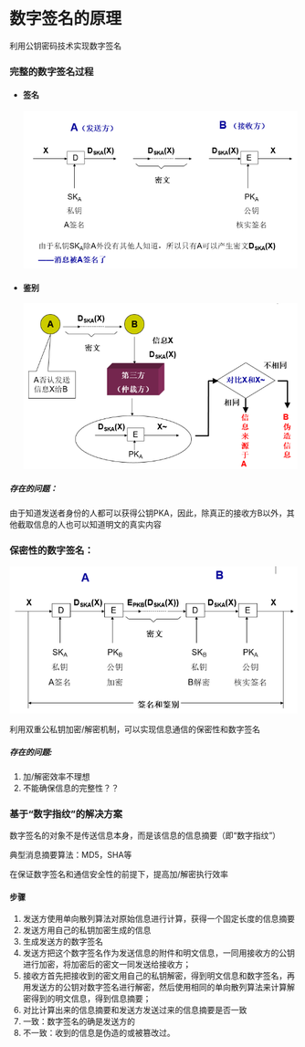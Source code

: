 # 数字签名的原理

利用公钥密码技术实现数字签名

### 完整的数字签名过程

* #### 签名

  ![](/assets/signature.png)
* #### 鉴别

  ![](/assets/verify.png)

##### 存在的问题：

由于知道发送者身份的人都可以获得公钥PKA，因此，除真正的接收方B以外，其他截取信息的人也可以知道明文的真实内容

### 保密性的数字签名：

![](/assets/imddport.png)

利用双重公私钥加密/解密机制，可以实现信息通信的保密性和数字签名

##### 存在的问题:

1. 加/解密效率不理想
2. 不能确保信息的完整性？？

### 基于“数字指纹”的解决方案

数字签名的对象不是传送信息本身，而是该信息的信息摘要（即“数字指纹”）

典型消息摘要算法：MD5，SHA等

在保证数字签名和通信安全性的前提下，提高加/解密执行效率

#### 步骤

1. 发送方使用单向散列算法对原始信息进行计算，获得一个固定长度的信息摘要
2. 发送方用自己的私钥加密生成的信息
 3. 生成发送方的数字签名
4. 发送方把这个数字签名作为发送信息的附件和明文信息，一同用接收方的公钥进行加密，将加密后的密文一同发送给接收方；
5. 接收方首先把接收到的密文用自己的私钥解密，得到明文信息和数字签名，再用发送方的公钥对数字签名进行解密，然后使用相同的单向散列算法来计算解密得到的明文信息，得到信息摘要；
6. 对比计算出来的信息摘要和发送方发送过来的信息摘要是否一致
 7. 一致：数字签名的确是发送方的
 8. 不一致：收到的信息是伪造的或被篡改过。









